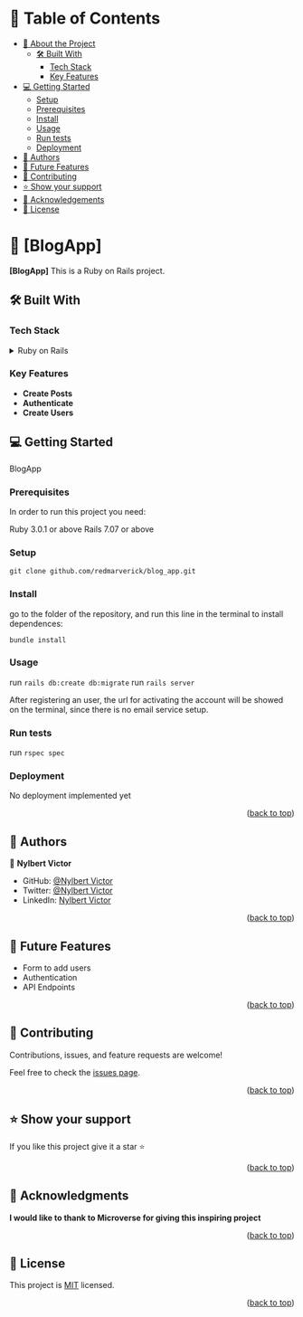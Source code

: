 <a name="readme-top"></a>

# 📗 Table of Contents

- [📖 About the Project](#about-project)
  - [🛠 Built With](#built-with)
    - [Tech Stack](#tech-stack)
    - [Key Features](#key-features)
- [💻 Getting Started](#getting-started)
  - [Setup](#setup)
  - [Prerequisites](#prerequisites)
  - [Install](#install)
  - [Usage](#usage)
  - [Run tests](#run-tests)
  - [Deployment](#triangular_flag_on_post-deployment)
- [👥 Authors](#authors)
- [🔭 Future Features](#future-features)
- [🤝 Contributing](#contributing)
- [⭐️ Show your support](#support)
- [🙏 Acknowledgements](#acknowledgements)
- [📝 License](#license)

<!-- PROJECT DESCRIPTION -->

# 📖 [BlogApp] <a name="about-project"></a>

<div align="center">

</div>

**[BlogApp]** This is a Ruby on Rails project.

## 🛠 Built With <a name="built-with"></a>

### Tech Stack <a name="tech-stack"></a>

<details>
  <summary>Ruby on Rails</summary>
  <ul>
    <li><a href="https://guides.rubyonrails.org/getting_started.html#what-is-rails-questionmark">Ruby on Rails introduction</a></li>
  </ul>
</details>

### Key Features <a name="key-features"></a>

- **Create Posts**
- **Authenticate**
- **Create Users**

## 💻 Getting Started <a name="getting-started"></a>

BlogApp

### Prerequisites

In order to run this project you need:

Ruby 3.0.1 or above
Rails 7.07 or above

### Setup

```git clone github.com/redmarverick/blog_app.git```


### Install

go to the folder of the repository, and run this line in the terminal to install dependences:

```bundle install```

### Usage

run ```rails db:create db:migrate```
run ```rails server```

After registering an user, the url for activating the account will be showed on the terminal, since there is no email service setup.

### Run tests

run ```rspec spec```

### Deployment

No deployment implemented yet

<p align="right">(<a href="#readme-top">back to top</a>)</p>

<!-- AUTHORS -->

## 👥 Authors <a name="authors"></a>

👤 **Nylbert Victor**

- GitHub: [@Nylbert Victor](https://github.com/redmarverick)
- Twitter: [@Nylbert Victor](https://twitter.com/MarverickRed)
- LinkedIn: [Nylbert Victor](https://www.linkedin.com/in/nylbert-victor-397951120/)

<p align="right">(<a href="#readme-top">back to top</a>)</p>

<!-- FUTURE FEATURES -->

## 🔭 Future Features <a name="future-features"></a>

- Form to add users
- Authentication
- API Endpoints

<p align="right">(<a href="#readme-top">back to top</a>)</p>

<!-- CONTRIBUTING -->

## 🤝 Contributing <a name="contributing"></a>

Contributions, issues, and feature requests are welcome!

Feel free to check the [issues page](https://github.com/redmarverick/blog_app/issues).

<p align="right">(<a href="#readme-top">back to top</a>)</p>

<!-- SUPPORT -->

## ⭐️ Show your support <a name="support"></a>

If you like this project give it a star ⭐️

<p align="right">(<a href="#readme-top">back to top</a>)</p>

<!-- ACKNOWLEDGEMENTS -->

## 🙏 Acknowledgments <a name="acknowledgements"></a>

**I would like to thank to Microverse for giving this inspiring project**

<p align="right">(<a href="#readme-top">back to top</a>)</p>

<!-- LICENSE -->

## 📝 License <a name="license"></a>

This project is [MIT](./LICENSE) licensed.

<p align="right">(<a href="#readme-top">back to top</a>)</p>